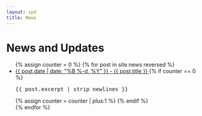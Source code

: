 ```yaml
---
layout: spd
title: News
---
```


# News and Updates

<ul>
  {% assign counter = 0 %}
  {% for post in site.news reversed %}
    <li>
      <a href="{{ post.url }}">
        {{ post.date | date: "%B %-d, %Y" }} - {{ post.title }}
      </a>
      {% if counter == 0 %}
        <pre style="white-space: pre-wrap">{{ post.excerpt | strip_newlines }}</pre>
        {% assign counter = counter | plus:1 %}
      {% endif %}
    </li>
  {% endfor %}
<ul>
